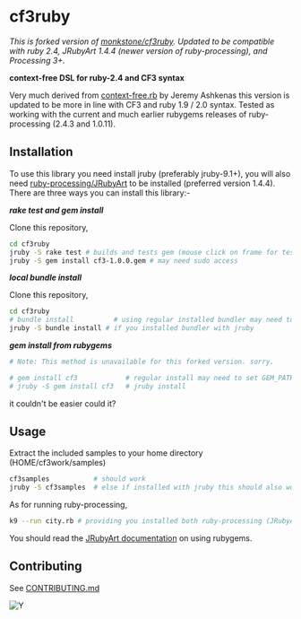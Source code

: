 # cf3ruby

*This is forked version of [monkstone/cf3ruby](https://github.com/monkstone/cf3ruby). Updated to be compatible with ruby 2.4, JRubyArt 1.4.4 (newer version of ruby-processing), and Processing 3+.*

**context-free DSL for ruby-2.4 and CF3 syntax**

Very much derived from [context-free.rb](https://github.com/jashkenas/context_free) by Jeremy Ashkenas this version is updated to be more in line with CF3 and ruby 1.9 / 2.0 syntax. Tested as working with the current and much earlier rubygems releases of ruby-processing (2.4.3 and 1.0.11).

## Installation

To use this library you need install jruby (preferably jruby-9.1+), you will also need [ruby-processing/JRubyArt](https://github.com/ruby-processing/JRubyArt) to be installed (preferred version 1.4.4). There are three ways you can install this library:-

***rake test and gem install***

Clone this repository,

```bash
cd cf3ruby
jruby -S rake test # builds and tests gem (mouse click on frame for test image to show)
jruby -S gem install cf3-1.0.0.gem # may need sudo access
```

***local bundle install***

Clone this repository,

```bash
cd cf3ruby
# bundle install          # using regular installed bundler may need to set GEM_PATH
jruby -S bundle install # if you installed bundler with jruby
```

***gem install from rubygems***

```bash
# Note: This method is unavailable for this forked version. sorry.

# gem install cf3            # regular install may need to set GEM_PATH env variable
# jruby -S gem install cf3   # jruby install
```
it couldn't be easier could it?

## Usage

Extract the included samples to your home directory (HOME/cf3work/samples)
```bash
cf3samples           # should work
jruby -S cf3samples  # else if installed with jruby this should also work
```

As for running ruby-processing,
```bash
k9 --run city.rb # providing you installed both ruby-processing (JRubyArt) and cf3ruby using jruby

```
You should read the [JRubyArt documentation](https://github.com/ruby-processing/JRubyArt/blob/master/README.md) on using rubygems.

## Contributing

See [CONTRIBUTING.md](CONTRIBUTING.md)

![Y](http://3.bp.blogspot.com/-KNBKD7lArMA/UNBayboXQFI/AAAAAAAAD7A/YAgZCewTOxQ/s400/y.png)
